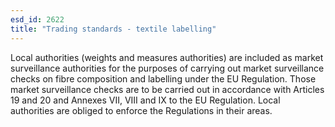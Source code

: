 ```yaml
---
esd_id: 2622
title: "Trading standards - textile labelling"
---
```


Local authorities (weights and measures authorities) are included as market surveillance authorities for the purposes of carrying out market surveillance checks on fibre composition and labelling under the EU Regulation. Those market surveillance checks are to be carried out in accordance with Articles 19 and 20 and Annexes VII, VIII and IX to the EU Regulation.  Local authorities are obliged to enforce the Regulations in their areas.

